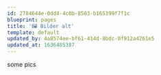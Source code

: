 ```yaml
---
id: 2784644e-0dd4-4c0b-8503-b165399f7f1c
blueprint: pages
title: '🖼️ Bilder alt'
template: default
updated_by: 4a8574ee-bf61-414d-8bdc-0f912a4261e5
updated_at: 1636485387
---
```

some pics